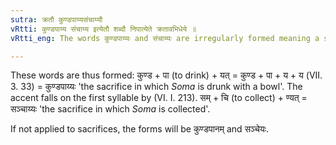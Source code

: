 ```yaml
---
sutra: क्रतौ कुण्डपाय्यसंचाय्यौ
vRtti: कुण्डपाय्य संचाय्य इत्येतौ शब्दौ निपात्येते क्रतावभिधेये ॥
vRtti_eng: The words कुण्डपाय्यः and संचाय्यः are irregularly formed meaning a sacrifice.

---
```

These words are thus formed: कुण्ड + पा (to drink) + यत् = कुण्ड + पा + य + य (VII. 3. 33) = कुण्डपाय्यः 'the sacrifice in which _Soma_ is drunk with a bowl'. The accent falls on the first syllable by (VI. I. 213). सम् + चि (to collect) + ण्यत् = सञ्चाय्यः 'the sacrifice in which _Soma_ is collected'.

If not applied to sacrifices, the forms will be कुण्डपानम् and सञ्चेयः.